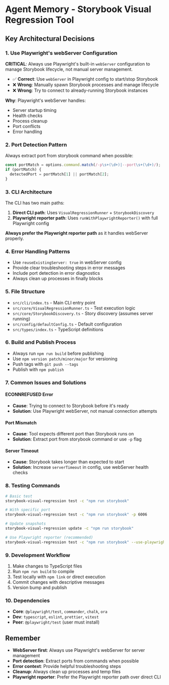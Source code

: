 # Agent Memory - Storybook Visual Regression Tool

## Key Architectural Decisions

### 1. Use Playwright's webServer Configuration

**CRITICAL**: Always use Playwright's built-in `webServer` configuration to manage Storybook lifecycle, not manual server management.

- ✅ **Correct**: Use `webServer` in Playwright config to start/stop Storybook
- ❌ **Wrong**: Manually spawn Storybook processes and manage lifecycle
- ❌ **Wrong**: Try to connect to already-running Storybook instances

**Why**: Playwright's webServer handles:

- Server startup timing
- Health checks
- Process cleanup
- Port conflicts
- Error handling

### 2. Port Detection Pattern

Always extract port from storybook command when possible:

```typescript
const portMatch = options.command.match(/-p\s+(\d+)|--port\s+(\d+)/);
if (portMatch) {
  detectedPort = portMatch[1] || portMatch[2];
}
```

### 3. CLI Architecture

The CLI has two main paths:

1. **Direct CLI path**: Uses `VisualRegressionRunner` + `StorybookDiscovery`
2. **Playwright reporter path**: Uses `runWithPlaywrightReporter()` with full Playwright config

**Always prefer the Playwright reporter path** as it handles webServer properly.

### 4. Error Handling Patterns

- Use `reuseExistingServer: true` in webServer config
- Provide clear troubleshooting steps in error messages
- Include port detection in error diagnostics
- Always clean up processes in finally blocks

### 5. File Structure

- `src/cli/index.ts` - Main CLI entry point
- `src/core/VisualRegressionRunner.ts` - Test execution logic
- `src/core/StorybookDiscovery.ts` - Story discovery (assumes server running)
- `src/config/defaultConfig.ts` - Default configuration
- `src/types/index.ts` - TypeScript definitions

### 6. Build and Publish Process

- Always run `npm run build` before publishing
- Use `npm version patch/minor/major` for versioning
- Push tags with `git push --tags`
- Publish with `npm publish`

### 7. Common Issues and Solutions

#### ECONNREFUSED Error

- **Cause**: Trying to connect to Storybook before it's ready
- **Solution**: Use Playwright webServer, not manual connection attempts

#### Port Mismatch

- **Cause**: Tool expects different port than Storybook runs on
- **Solution**: Extract port from storybook command or use `-p` flag

#### Server Timeout

- **Cause**: Storybook takes longer than expected to start
- **Solution**: Increase `serverTimeout` in config, use webServer health checks

### 8. Testing Commands

```bash
# Basic test
storybook-visual-regression test -c "npm run storybook"

# With specific port
storybook-visual-regression test -c "npm run storybook" -p 6006

# Update snapshots
storybook-visual-regression update -c "npm run storybook"

# Use Playwright reporter (recommended)
storybook-visual-regression test -c "npm run storybook" --use-playwright-reporter
```

### 9. Development Workflow

1. Make changes to TypeScript files
2. Run `npm run build` to compile
3. Test locally with `npm link` or direct execution
4. Commit changes with descriptive messages
5. Version bump and publish

### 10. Dependencies

- **Core**: `@playwright/test`, `commander`, `chalk`, `ora`
- **Dev**: `typescript`, `eslint`, `prettier`, `vitest`
- **Peer**: `@playwright/test` (user must install)

## Remember

- **WebServer first**: Always use Playwright's webServer for server management
- **Port detection**: Extract ports from commands when possible
- **Error context**: Provide helpful troubleshooting steps
- **Cleanup**: Always clean up processes and temp files
- **Playwright reporter**: Prefer the Playwright reporter path over direct CLI
